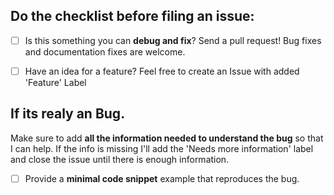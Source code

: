 Do the checklist before filing an issue:
------------------------------------------------------------------

- [ ] Is this something you can **debug and fix**? Send a pull request! Bug fixes and documentation fixes are welcome.
- [ ] Have an idea for a feature? Feel free to create an Issue with added 'Feature' Label


If its realy an Bug.
------------------------------------------------------------------

Make sure to add **all the information needed to understand the bug** so that I can help. 
If the info is missing I'll add the 'Needs more information' label and close the issue until there is enough information.

- [ ] Provide a **minimal code snippet** example that reproduces the bug.
